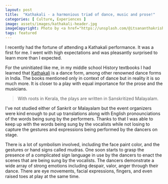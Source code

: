 ```yaml
---
layout: post
title:  "Kathakali - a harmonious triad of dance, music and prose!"
categories: [ Culture, Experiences ]
image: assets/images/kathakali-header.jpg
imageCopyright: Photo by <a href="https://unsplash.com/@itsananthakrishnan?utm_source=unsplash&utm_medium=referral&utm_content=creditCopyText">Anantha Krishnan</a> on <a href="https://unsplash.com/photos/a-couple-of-people-that-are-standing-in-the-street-LR3G5QMA80I?utm_source=unsplash&utm_medium=referral&utm_content=creditCopyText">Unsplash</a>
tags: featured
---
```

I recently had the fortune of attending a Kathakali performance. It was a first for me. I went with high expectations and was pleasantly surprised to learn more than I expected.

For the uninitiated like me, in my middle school History textbooks I had learned that [Kathakali](https://en.wikipedia.org/wiki/Kathakali) is a dance form, among other renowned dance forms in India. The books mentioned only in context of dance but in reality it is so much more. It is closer to a play with equal importance for the prose and the musicians.
>With roots in Kerala, the plays are written in Sanskritized Malayalam. 

I've not studied either of Sankrit or Malayalam but the event organizers were kind enough to put up translations along with English pronounciations of the words being sung by the performers. Thanks to that I was able to keep up with the words being sung by the vocalists while not losing to capture the gestures and expressions being performed by the dancers on stage.

There is a lot of symbolism involved, including the face paint color, and the gestures or hand signs called mudras. One soon starts to grasp the presence of a complicated sign language in use by the dancers to enact the scenes that are being sung by the vocalists. The dancers demonstrate a wide array of strong emotions including despair, valor, anger through their dance. There are eye movements, facial expressions, fingers, and even raised toes at play at the same time.
